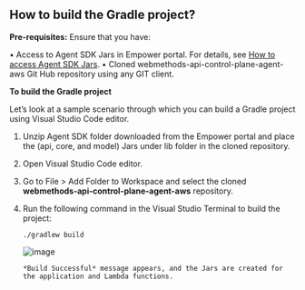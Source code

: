 
## How to build the Gradle project?

**Pre-requisites:** Ensure that you have:

•	Access to Agent SDK Jars in Empower portal. For details, see [How to access Agent SDK Jars](https://docs.webmethods.io/apicontrolplane/agent_sdk/chapter2wco#ta-implementing_agentsdk).
•	Cloned webmethods-api-control-plane-agent-aws Git Hub repository using any GIT client.


**To build the Gradle project**

Let’s look at a sample scenario through which you can build a Gradle project using Visual Studio Code editor.

1.	Unzip Agent SDK folder downloaded from the Empower portal and place the (api, core, and model) Jars under lib folder in the cloned repository.

2.	Open Visual Studio Code editor.

3.	Go to File > Add Folder to Workspace and select the cloned **webmethods-api-control-plane-agent-aws** repository.

4.	Run the following command in the Visual Studio Terminal to build the project:

	 ``` ./gradlew build ```

	 ![image](../gradle_build)

        *Build Successful* message appears, and the Jars are created for the application and Lambda functions.

